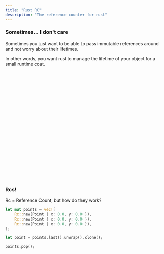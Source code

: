 ```yaml
---
title: "Rust RC"
description: "The reference counter for rust"
---
```


### Sometimes... I don't care
Sometimes you just want to be able to pass immutable references around and
not worry about their lifetimes.

In other words, you want rust to manage the lifetime of your object for a small
runtime cost.

<br/>
<br/>
<br/>
<br/>
<br/>
<br/>
<br/>
<br/>
<br/>
<br/>
<br/>
<br/>
<br/>
<br/>
<br/>
<br/>
<br/>
<br/>
<br/>
<br/>

### Rcs!
Rc = Reference Count, but how do they work?

```rust
let mut points = vec![
    Rc::new(Point { x: 0.0, y: 0.0 }),
    Rc::new(Point { x: 0.0, y: 0.0 }),
    Rc::new(Point { x: 0.0, y: 0.0 }),
];

let point = points.last().unwrap().clone();

points.pop();
```

<br/>
<br/>
<br/>
<br/>
<br/>
<br/>
<br/>
<br/>
<br/>
<br/>
<br/>
<br/>
<br/>
<br/>
<br/>
<br/>
<br/>
<br/>
<br/>
<br/>

